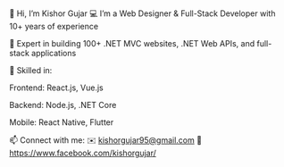 👋 Hi, I’m Kishor Gujar
💻 I’m a Web Designer & Full-Stack Developer with 10+ years of experience

🔧 Expert in building 100+ .NET MVC websites, .NET Web APIs, and full-stack applications

🚀 Skilled in:

Frontend: React.js, Vue.js

Backend: Node.js, .NET Core

Mobile: React Native, Flutter

📫 Connect with me:
✉️ kishorgujar95@gmail.com
📘 https://www.facebook.com/kishorgujar/
